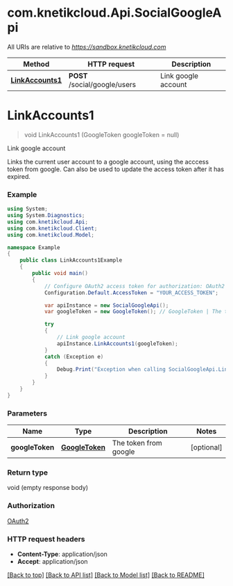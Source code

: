 # com.knetikcloud.Api.SocialGoogleApi

All URIs are relative to *https://sandbox.knetikcloud.com*

Method | HTTP request | Description
------------- | ------------- | -------------
[**LinkAccounts1**](SocialGoogleApi.md#linkaccounts1) | **POST** /social/google/users | Link google account


<a name="linkaccounts1"></a>
# **LinkAccounts1**
> void LinkAccounts1 (GoogleToken googleToken = null)

Link google account

Links the current user account to a google account, using the acccess token from google. Can also be used to update the access token after it has expired.

### Example
```csharp
using System;
using System.Diagnostics;
using com.knetikcloud.Api;
using com.knetikcloud.Client;
using com.knetikcloud.Model;

namespace Example
{
    public class LinkAccounts1Example
    {
        public void main()
        {
            // Configure OAuth2 access token for authorization: OAuth2
            Configuration.Default.AccessToken = "YOUR_ACCESS_TOKEN";

            var apiInstance = new SocialGoogleApi();
            var googleToken = new GoogleToken(); // GoogleToken | The token from google (optional) 

            try
            {
                // Link google account
                apiInstance.LinkAccounts1(googleToken);
            }
            catch (Exception e)
            {
                Debug.Print("Exception when calling SocialGoogleApi.LinkAccounts1: " + e.Message );
            }
        }
    }
}
```

### Parameters

Name | Type | Description  | Notes
------------- | ------------- | ------------- | -------------
 **googleToken** | [**GoogleToken**](GoogleToken.md)| The token from google | [optional] 

### Return type

void (empty response body)

### Authorization

[OAuth2](../README.md#OAuth2)

### HTTP request headers

 - **Content-Type**: application/json
 - **Accept**: application/json

[[Back to top]](#) [[Back to API list]](../README.md#documentation-for-api-endpoints) [[Back to Model list]](../README.md#documentation-for-models) [[Back to README]](../README.md)

